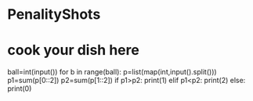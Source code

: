 # PenalityShots
# cook your dish here
ball=int(input())
for b in range(ball):
  p=list(map(int,input().split()))
  p1=sum(p[0::2])
  p2=sum(p[1::2])
  if p1>p2: print(1)
  elif p1<p2: print(2)
  else: print(0)
